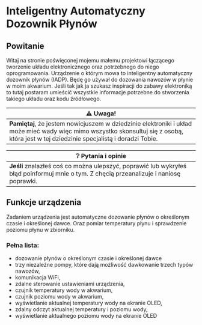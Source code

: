 # Inteligentny Automatyczny Dozownik Płynów
## Powitanie

Witaj na stronie poświęconej mojemu małemu projektowi łączącego tworzenie układu elektronicznego oraz potrzebnego do niego oprogramowania. Urządzenie o którym mowa to inteligentny automatyczny dozownik płynów (IADP). Będę go używał do dozowania nawozów w płynie w moim akwarium. Jeśli tak jak ja szukasz inspiracji do zabawy elektroniką to tutaj postaram umieścić wszystkie informacje potrzebne do stworzenia takiego układu oraz kodu źródłowego.


 :warning: Uwaga! |
--- |
**Pamiętaj**, że jestem nowicjuszem w dziedzinie elektroniki i układ może mieć wady więc mimo wszystko skonsultuj się z osobą, która jest w tej dziedzinie specjalistą i doradzi Tobie. |

:grey_question: Pytania i opinie|
--- |
**Jeśli** znalazłeś coś co można ulepszyć, poprawić lub wykryłeś błąd poinformuj mnie o tym. Z chęcią przeanalizuje i naniosę poprawki. |

## Funkcje urządzenia
Zadaniem urządzenia jest automatyczne dozowanie płynów o określonym czasie i określonej dawce. Oraz pomiar temperatury płynu i sprawdzenie poziomu płynu w zbiorniku.

### Pełna lista:
* dozowanie płynów o określonym czasie i określonej dawce
* trzy niezależne pompy, które dają możliwość dawkowanie trzech typów nawozów,
* komunikacja WiFi,
* zdalne sterowanie ustawieniami urządzenia,
* czujnik temperatury wody w akwarium,
* czujnik poziomu wody w akwarium,
* wyświetlanie aktualnej temperatury wody na ekranie OLED,
* zdalny odczyt aktualnej temperatury i poziomu wody,
* wyświetlanie aktualnego poziomu wody na ekranie OLED
